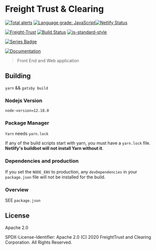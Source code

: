 <!--
SPDX-License-Identifier: Apache-2.0
SPDXVersion: SPDX-2.2
SPDX-FileCopyrightText: Copyright 2020 FreightTrust and Clearing Corporation
-->

# Freight Trust & Clearing

[![Total alerts](https://img.shields.io/lgtm/alerts/g/freight-trust/webapp.svg?logo=lgtm&logoWidth=18)](https://lgtm.com/projects/g/freight-trust/webapp/alerts/) [![Language grade: JavaScript](https://img.shields.io/lgtm/grade/javascript/g/freight-trust/webapp.svg?logo=lgtm&logoWidth=18)](https://lgtm.com/projects/g/freight-trust/webapp/context:javascript)[![Netlify Status](https://api.netlify.com/api/v1/badges/80d4f2dd-3ac9-4292-80b9-2acdc2b8c3a8/deploy-status)](https://app.netlify.com/sites/freighttrust/deploys) <br />

[![Freight-Trust](https://circleci.com/gh/freight-trust/webapp.svg?style=shield)](https://app.circleci.com/pipelines/github/freight-trust/webapp) [![Build Status](https://travis-ci.com/freight-trust/webapp.svg?branch=master)](https://travis-ci.com/freight-trust/webapp) [![js-standard-style](https://img.shields.io/badge/code%20style-standard-brightgreen.svg)](http://standardjs.com/)

[![Series Badge](https://seriesci.com/freight-trust/webapp/series/master/:series.svg)](https://seriesci.com/freight-trust/webapp/series/master/:series)

[![Documentation](https://inch-ci.org/github/freight-trust/webapp.svg?branch=master)](https://inch-ci.org/github/freight-trust/webapp?branch=master&pending_build=598388)

> Front End and Web application

## Building

`yarn` && `gatsby build`

### Nodejs Version

`node-version=12.18.0`

### Package Manager

`Yarn` needs `yarn.lock`

If any of the build scripts start with yarn, you must have a `yarn.lock` file. **Netlify's buildbot will not install Yarn without it**.

### Dependencies and production

If you set the `NODE_ENV` to production, any `devDependencies` in your `package.json` file will not be installed for the build.

### Overview

SEE `package.json`

## License

Apache 2.0

SPDX-License-Identifier: Apache 2.0 (C) 2020 FreightTrust and Clearing Corporation. All Rights Reserved.
